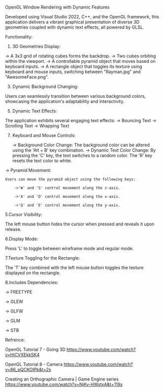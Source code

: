 OpenGL Window Rendering with Dynamic Features

Developed using Visual Studio 2022, C++, and the OpenGL framework, this application delivers a vibrant graphical presentation of diverse 3D geometries coupled with dynamic text effects, all powered by GLSL.

Functionality:

1. 3D Geometries Display:
   
  -> A 3x3 grid of rotating cubes forms the backdrop.
  -> Two cubes orbiting within the viewport.
  -> A controllable pyramid object that moves based on keyboard inputs.
  -> A rectangle object that toggles its texture using keyboard and mouse inputs, switching between "Rayman.jpg"
    and "AwesomeFace.png".

3. Dynamic Background Changing:
   
  Users can seamlessly transition between various background colors, showcasing the application's adaptability 
  and interactivity.

5. Dynamic Text Effects:
   
  The application exhibits several engaging text effects:
    -> Bouncing Text
    -> Scrolling Text
    -> Wrapping Text

7. Keyboard and Mouse Controls:
   
    -> Background Color Change: The background color can be altered using the 'Alt + B' key combination.
    -> Dynamic Text Color Change: By pressing the 'C' key, the text switches to a random color. The 'R' key
       resets the text color to white.
     
  -> Pyramid Movement:

    Users can move the pyramid object using the following keys:
  
    	->'W' and 'S' control movement along the z-axis.
     
    	->'A' and 'D' control movement along the x-axis.
     
    	->'Q' and 'E' control movement along the y-axis.
   
5.Cursor Visibility:

 The left mouse button hides the cursor when pressed and reveals it upon release.

6.Display Mode:

 Press 'L' to toggle between wireframe mode and regular mode.

7.Texture Toggling for the Rectangle: 

The 'T' key combined with the left mouse button toggles the texture displayed on the rectangle.

8.Includes Dependencies:

   -> FREETYPE
   
   -> GLEW
   
   -> GLFW
   
   -> GLM
   
   -> STB

Refrence:

OpenGL Tutorial 7 - Going 3D
https://www.youtube.com/watch?v=HiCVXEkkSK4

OpenGL Tutorial 8 - Camera
https://www.youtube.com/watch?v=86_pQCKOIPk&t=2s

Creating an Orthographic Camera | Game Engine series
https://www.youtube.com/watch?v=NjKv-HWstxA&t=119s
